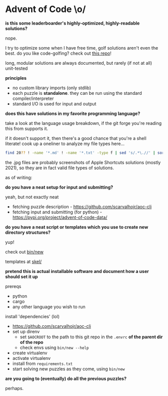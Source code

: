 # Advent of Code \o/

**is this some leaderboarder's highly-optimized, highly-readable solutions?**

nope.

I try to optimize some when I have free time, golf solutions aren't even the best.
do you like code-golfing? check out [this
repo](https://github.com/Starwort/advent-of-golf-2022)!

long, modular solutions are always documented, but rarely (if not at all) unit-tested

**principles**

- no custom library imports (only stdlib)
- each puzzle is **standalone**. they can be run using the standard compiler/interpreter
- standard I/O is used for input and output

**does this have solutions in my favorite programming language?**

take a look at the language usage breakdown, if the git forge you're reading
this from supports it.

if it doesn't support it, then there's a good chance that you're a shell
literate! cook up a oneliner to analyze my file types here...

```sh
find 20?? ! -name '*.md' ! -name '*.txt' -type f | sed 's/.*\.//' | sort | uniq -c | sort -bnr
```

the .jpg files are probably screenshots of Apple Shortcuts solutions (mostly
2021), so they are in fact valid file types of solutions.

as of writing:

**do you have a neat setup for input and submitting?**

yeah, but not exactly neat

- fetching puzzle description - https://github.com/scarvalhojr/aoc-cli
- fetching input and submitting (for python) - https://pypi.org/project/advent-of-code-data/

**do you have a neat script or templates which you use to create new directory structures?**

yup!

check out [bin/new](bin/new)

templates at [skel/](skel/)

**pretend this is actual installable software and document how a user should set it up**

prereqs
- python
- cargo
- any other language you wish to run

install 'dependencies' (lol)
- https://github.com/scarvalhojr/aoc-cli
- set up direnv
  - set `$AOCROOT` to the path to this git repo in the `.envrc` **of the parent dir of the repo**
  - check envs using `bin/new --help`
- create virtualenv
- activate virtualenv
- install from `requirements.txt`
- start solving new puzzles as they come, using `bin/new`

**are you going to (eventually) do all the previous puzzles?**

perhaps.


